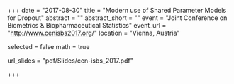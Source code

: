 +++
date = "2017-08-30"
title = "Modern use of Shared Parameter Models for Dropout"
abstract = ""
abstract_short = ""
event = "Joint Conference on Biometrics & Biopharmaceutical Statistics"
event_url = "http://www.cenisbs2017.org/"
location = "Vienna, Austria"

selected = false
math = true

url_slides = "pdf/Slides/cen-isbs_2017.pdf"

+++
